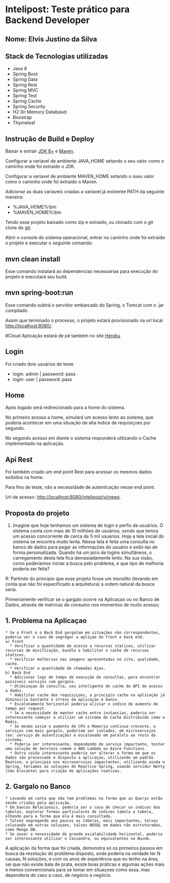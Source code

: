 # Intelipost: Teste prático para Backend Developer
Nome: Elvis Justino da Silva
----------------------------

## Stack de Tecnologias utilizadas
* Java 8
* Spring Boot
* Spring Data
* Spring Rest
* Spring MVC
* Spring Test
* Spring Cache
* Spring Security
* H2 (In Memory Database)
* Boostrap 
* Thymeleaf

## Instrução de Build e Deploy
Baixar e extrair [JDK 8+](https://openjdk.java.net/) e [Maven](https://maven.apache.org/download.cgi).

Configurar a variavel de ambiente JAVA_HOME setando o seu valor como o caminho onde foi extraido o JDK.

Configurar a variavel de ambiente MAVEN_HOME setando o sseu valor como o caminho onde foi extraido o Maven.

Adicionar as duas variaveis criadas a variavel já existente PATH da seguinte maneira:

* %JAVA_HOME%\bin
* %MAVEN_HOME%\bin

Tendo esse projeto baixado como zip e extraido, ou clonado com o git clone do [git](https://git-scm.com/downloads).

Abrir o console do sistema operacional, entrar no caminho onde foi extraido o projeto e executar o seguinte comando:

## mvn clean install
Esse comando instalará as dependencias necessarias para execução do projeto e executará seu build.
## mvn spring-boot:run
Esse comando subirá o servidor embarcado do Spring, o Tomcat com  o .jar compilado.

Assim que terminado o processo, o projeto estará provisionado na url local [http://localhost:8080/](http://localhost:8080/).

#Cloud
Aplicação estará de pé também no site [Heroku](https://intelipost-project.herokuapp.com/)

## Login
Foi criado dois usuários de teste
* login: admin  | password: pass
* login: user  | password: pass

## Home
Após logado será redirecionado para a home do sistema.

No primeiro acesso a home, simulará um acesso lento ao sistema, que poderia acontecer em uma situação de alta indice de requisiçoes por segundo.

No segundo acesso em diante o sistema responderá utilizando o Cache implementado na aplicação.


## Api Rest
Foi também criado um end point Rest para acessar os mesmos dados exibidos na home.

Para fins de teste, não a necessidade de autenticação nesse end point.

Url de acesso: [http://localhost:8080/intelipost/vi/news](http://localhost:8080/intelipost/vi/news).

## Proposta do projeto
1) Imagine que hoje tenhamos um sistema de login e perfis de usuários. O sistema conta com mais de 10 milhões de usuários, sendo que temos um acesso concorrente de cerca de 5 mil usuários. Hoje a tela inicial do sistema se encontra muito lenta. Nessa tela é feita uma consulta no banco de dados para pegar as informações do usuário e exibi-las de forma personalizada. Quando há um pico de logins simultâneos, o carregamento desta tela fica demasiadamente lento. Na sua visão, como poderíamos iniciar a busca pelo problema, e que tipo de melhoria poderia ser feita?

R: Partindo do principio que esse projeto fosse um monolito (levando em conta que não foi especificado a arquitetura) a ordem natural da busca seria.

Primeiramente verificar se o gargalo ocorre na Aplicaçao ou no Banco de Dados, através de metricas de consumo nos momentos de muito acesso;

## 1. Problema na Aplicaçao
    * Se o Front e o Back End gargalam em situações não correspondentes, poderia ser o caso de segregar a apliçao de front e back end.
    a) Front
      * Verificar a quantidade de acesso a recursos staticos, utilizar recursos de minificação, bundle e habilitar o cache de recursos staticos.
      * Verificar melhorias nas imagens apresentadas no site, qualidade, cache.
      * Verificar a quantidade de chamadas Ajax.
    b) Back End
      * Adicionar logs de tempo de execução de consultas, para encontrar possiveis serviços com gargalo.
      * Otimizaçao da consulta, uso inteligente do cache da API de acesso a dados.
      * Habilitar cache das requisiçoes, a principio cache na aplicação já diminuiria bastante o stress da aplicaçao e banco.
      * Escalonamento horizontal poderia aliviar o indice de aumento de tempo por request.
      * Se a necessidade de manter cache entre instancias, poderia ser interessante começar a utilizar um sistema de Cache Distribuido como o Redis.
      * Se mesmo assim o aumento de CPU e Memoria continua crecente, o serviços com mais gargalo, poderiam ser isolados, em microserviços (ex: serviço de autenticação) e escalonado em paralelo ao resto do sistema.
      * Poderia ser interessante, dependendo do serviço impactante, testar uma soluçáo de Servless comom o AWS Lambda ou Azure Functions.
      * Outra saída interessante poderia ser alterar a forma em que os dados são processado e disposto a aplicaçao, utilizando um padrão Reativo, a principio nos microserviços impactantes, utilizando ainda o Spring, teriamos as soluçoes de Reactive Spring, usando servidor Netty (não blocante) para criação de aplicações reativas.
## 2. Gargalo no Banco
    * Levando em conta que não tem problemas na forma que as Querys estão sendo criadas pela aplicação.
    * Em bancos Relacionais, poderia ser o caso de checar os indices das tabelas, explorar formas particulares de indices tabela a tabela, olhando para a forma que ela é mais consultada.
    * Talvez segregando aos poucos as tabelas, mais impactantes, talvez colocando em outras soluçoes, talvez NOSQL em dados não estruturados, como Mongo DB.
    * Se ouver a necessidade de grande escalabilidade horizontal, poderia ser interessante utilizar o Cassandra, ou equivalentes na Nuvem.

A aplicação da forma que foi criada, demonstra só os primeiros passos em busca da resolução do problema disposto, onde poderia na verdade ter N causas, N soluções, e com os anos de experiência que eu tenho na área, sei que não existe bala de prata, existe boas práticas e algumas ações mais e menos convencionais para se tomar em situaçoes como essa, mas dependeria de caso a caso, de negócio a negócio.
